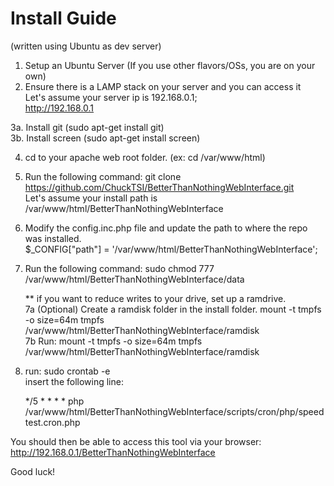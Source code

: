 <h1>Install Guide</h1> (written using Ubuntu as dev server)


1. Setup an Ubuntu Server (If you use other flavors/OSs, you are on your own)<br>
2. Ensure there is a LAMP stack on your server and you can access it<br>
   Let's assume your server ip is 192.168.0.1;<br>
   http://192.168.0.1

3a. Install git (sudo apt-get install git)<br>
3b. Install screen (sudo apt-get install screen)<br>

4. cd to your apache web root folder. (ex: cd /var/www/html)

5. Run the following command:   git clone https://github.com/ChuckTSI/BetterThanNothingWebInterface.git<br>
   Let's assume your install path is /var/www/html/BetterThanNothingWebInterface

6. Modify the config.inc.php file and update the path to where the repo was installed. <br>
   $_CONFIG["path"] = '/var/www/html/BetterThanNothingWebInterface';

7. Run the following command: sudo chmod 777 /var/www/html/BetterThanNothingWebInterface/data
   
   ** if you want to reduce writes to your drive, set up a ramdrive.<br>
   7a (Optional) Create a ramdisk folder in the install folder.  mount -t tmpfs -o size=64m tmpfs /var/www/html/BetterThanNothingWebInterface/ramdisk<br>
   7b Run:  mount -t tmpfs -o size=64m tmpfs /var/www/html/BetterThanNothingWebInterface/ramdisk

8. run: sudo crontab -e<br>
   insert the following line:

   */5 * * * * php /var/www/html/BetterThanNothingWebInterface/scripts/cron/php/speedtest.cron.php


You should then be able to access this tool via your browser: http://192.168.0.1/BetterThanNothingWebInterface

Good luck!



